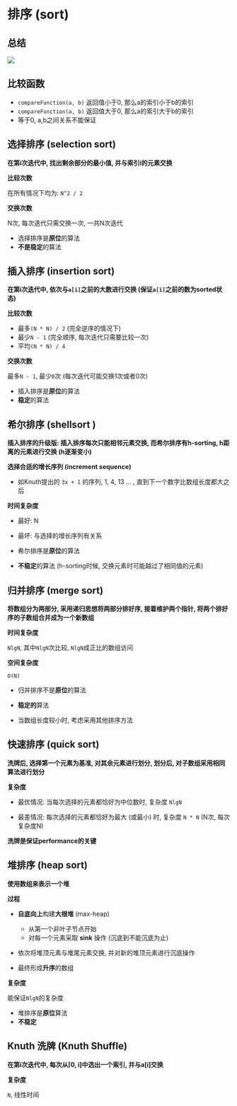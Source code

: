 # 排序 (sort)





## 总结



![](http://m.qpic.cn/psc?/V13mdl0c1ilKRz/w47sCHZ1vIeYe.9hWkknXXcBL2JtC2xn7Q*G7bb2Vj9.2HJ2T5AAczIidBxxSm.3kIHAlBcDjfvr1EVzESDcHQ!!/b&bo=UgY4BAAAAAARB1g!&rf=viewer_4)













## 比较函数

- `compareFunction(a, b)` 返回值小于0, 那么a的索引小于b的索引
- `compareFunction(a, b)` 返回值大于0, 那么a的索引大于b的索引
- 等于0, a,b之间关系不能保证



## 选择排序 (selection sort)

**在第i次迭代中, 找出剩余部分的最小值, 并与索引i的元素交换**



**比较次数**

在所有情况下均为: `N^2 / 2`



**交换次数**

N次, 每次迭代只需交换一次, 一共N次迭代



- 选择排序是**原位**的算法
- **不是稳定**的算法





## 插入排序 (insertion sort)

**在第i次迭代中, 依次与`a[i]`之前的大数进行交换 (保证`a[i]`之前的数为sorted状态)**



**比较次数**

- 最多`(N * N) / 2` (完全逆序的情况下)
- 最少`N - 1` (完全顺序, 每次迭代只需要比较一次)
- 平均`(N * N) / 4` 



**交换次数**

最多`N - 1`, 最少`0`次 (每次迭代可能交换1次或者0次)



- 插入排序是**原位**的算法
- **稳定**的算法





## 希尔排序 (shellsort )

**插入排序的升级版: 插入排序每次只能相邻元素交换, 而希尔排序有h-sorting, h距离的元素进行交换 (h逐渐变小)**



**选择合适的增长序列 (increment sequence)**

- 如Knuth提出的 `3x + 1` 的序列, 1, 4, 13 ... , 直到下一个数字比数组长度都大之后



**时间复杂度**

- 最好: N
- 最坏: 与选择的增长序列有关系



- 希尔排序是**原位**的算法
- **不稳定**的算法 (h-sorting时候, 交换元素时可能越过了相同值的元素)





## 归并排序 (merge sort)

**将数组分为两部分, 采用递归思想将两部分排好序, 接着维护两个指针, 将两个排好序的子数组合并成为一个新数组**



**时间复杂度**

`NlgN`, 其中`NlgN`次比较, `NlgN`成正比的数组访问



**空间复杂度**

`O(N)`



- 归并排序不是**原位**的算法
- **稳定的**算法

- 当数组长度较小时, 考虑采用其他排序方法







## 快速排序 (quick sort)

**洗牌后, 选择第一个元素为基准, 对其余元素进行划分, 划分后, 对子数组采用相同算法进行划分**



**复杂度**

- 最优情况:  当每次选择的元素都恰好为中位数时, 复杂度 `NlgN`

- 最差情况: 每次选择的元素都恰好为最大 (或最小) 时, 复杂度 `N * N` (N次, 每次复杂度N)

**洗牌是保证performance的关键**





## 堆排序 (heap sort)

**使用数组来表示一个堆**



**过程**

- **自底向上**构建**大根堆** (max-heap)
  - 从第一个非叶子节点开始
  - 对每一个元素采取 **sink** 操作 (沉底到不能沉底为止)
- 依次将堆顶元素与堆尾元素交换, 并对新的堆顶元素进行沉底操作

- 最终形成**升序**的数组



**复杂度**

能保证`NlgN`的复杂度



- 堆排序是**原位**算法
- **不稳定**





## Knuth 洗牌 (Knuth Shuffle)

**在第i次迭代中, 每次从[0, i]中选出一个索引, 并与a[i]交换**



**复杂度**

`N`, 线性时间